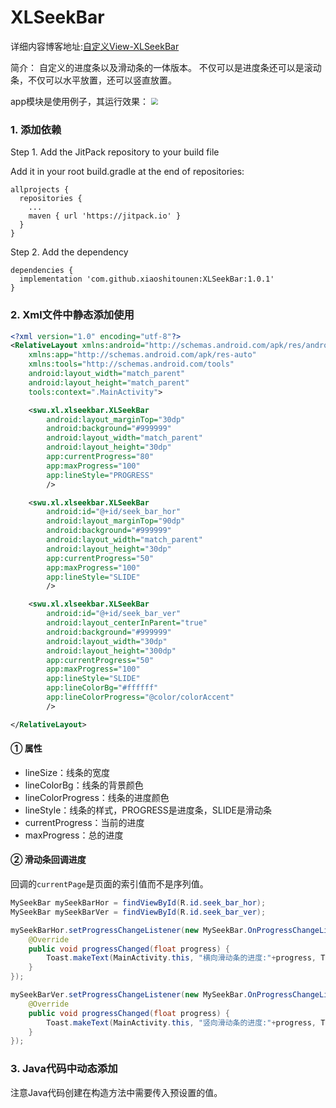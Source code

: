# XLSeekBar

详细内容博客地址:[自定义View-XLSeekBar](https://fanandjiu.com/%E8%87%AA%E5%AE%9A%E4%B9%89View-XLSeekBar/#more)

简介：
自定义的进度条以及滑动条的一体版本。
不仅可以是进度条还可以是滚动条，不仅可以水平放置，还可以竖直放置。

app模块是使用例子，其运行效果：
<img src="https://android-1300729795.cos.ap-chengdu.myqcloud.com/project/Self_View/XLSeekBar/XlSeekBar.jpg" style="zoom:67%;" />


### 1. 添加依赖

Step 1. Add the JitPack repository to your build file

Add it in your root build.gradle at the end of repositories:

~~~
allprojects {
  repositories {
    ...
    maven { url 'https://jitpack.io' }
  }
}
~~~

Step 2. Add the dependency

~~~
dependencies {
  implementation 'com.github.xiaoshitounen:XLSeekBar:1.0.1'
}
~~~

### 2. Xml文件中静态添加使用

~~~xml
<?xml version="1.0" encoding="utf-8"?>
<RelativeLayout xmlns:android="http://schemas.android.com/apk/res/android"
    xmlns:app="http://schemas.android.com/apk/res-auto"
    xmlns:tools="http://schemas.android.com/tools"
    android:layout_width="match_parent"
    android:layout_height="match_parent"
    tools:context=".MainActivity">

    <swu.xl.xlseekbar.XLSeekBar
        android:layout_marginTop="30dp"
        android:background="#999999"
        android:layout_width="match_parent"
        android:layout_height="30dp"
        app:currentProgress="80"
        app:maxProgress="100"
        app:lineStyle="PROGRESS"
        />

    <swu.xl.xlseekbar.XLSeekBar
        android:id="@+id/seek_bar_hor"
        android:layout_marginTop="90dp"
        android:background="#999999"
        android:layout_width="match_parent"
        android:layout_height="30dp"
        app:currentProgress="50"
        app:maxProgress="100"
        app:lineStyle="SLIDE"
        />

    <swu.xl.xlseekbar.XLSeekBar
        android:id="@+id/seek_bar_ver"
        android:layout_centerInParent="true"
        android:background="#999999"
        android:layout_width="30dp"
        android:layout_height="300dp"
        app:currentProgress="50"
        app:maxProgress="100"
        app:lineStyle="SLIDE"
        app:lineColorBg="#ffffff"
        app:lineColorProgress="@color/colorAccent"
        />

</RelativeLayout>
~~~

#### ① 属性

- lineSize：线条的宽度
- lineColorBg：线条的背景颜色
- lineColorProgress：线条的进度颜色
- lineStyle：线条的样式，PROGRESS是进度条，SLIDE是滑动条
- currentProgress：当前的进度
- maxProgress：总的进度

#### ② 滑动条回调进度

回调的`currentPage`是页面的索引值而不是序列值。

~~~java
MySeekBar mySeekBarHor = findViewById(R.id.seek_bar_hor);
MySeekBar mySeekBarVer = findViewById(R.id.seek_bar_ver);

mySeekBarHor.setProgressChangeListener(new MySeekBar.OnProgressChangeListener() {
    @Override
    public void progressChanged(float progress) {
        Toast.makeText(MainActivity.this, "横向滑动条的进度:"+progress, Toast.LENGTH_SHORT).show();
    }
});

mySeekBarVer.setProgressChangeListener(new MySeekBar.OnProgressChangeListener() {
    @Override
    public void progressChanged(float progress) {
        Toast.makeText(MainActivity.this, "竖向滑动条的进度:"+progress, Toast.LENGTH_SHORT).show();
    }
});
~~~

### 3. Java代码中动态添加

注意Java代码创建在构造方法中需要传入预设置的值。
